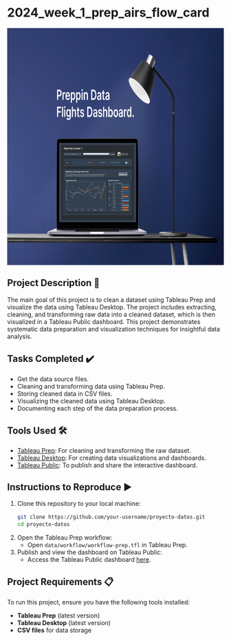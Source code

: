 # 2024_week_1_prep_airs_flow_card

<img align="center" width="1000" height="550" src="https://github.com/Fabrilennart5/2024_week_1_prep_airs_flow_card/blob/main/images/banner.png">

## Project Description 📝
The main goal of this project is to clean a dataset using Tableau Prep and visualize the data using Tableau Desktop. The project includes extracting, cleaning, and transforming raw data into a cleaned dataset, which is then visualized in a Tableau Public dashboard. This project demonstrates systematic data preparation and visualization techniques for insightful data analysis.

## Tasks Completed ✔️
- Get the data source files.
- Cleaning and transforming data using Tableau Prep.
- Storing cleaned data in CSV files.
- Visualizing the cleaned data using Tableau Desktop.
- Documenting each step of the data preparation process.

## Tools Used 🛠️
- [Tableau Prep](https://www.tableau.com/products/prep): For cleaning and transforming the raw dataset.
- [Tableau Desktop](https://www.tableau.com/products/desktop): For creating data visualizations and dashboards.
- [Tableau Public](https://public.tableau.com/en-us/s/): To publish and share the interactive dashboard.

## Instructions to Reproduce ▶️
1. Clone this repository to your local machine:
    ```bash
    git clone https://github.com/your-username/proyecto-datos.git
    cd proyecto-datos
    ```
2. Open the Tableau Prep workflow:
    - Open `data/workflow/workflow-prep.tfl` in Tableau Prep.
3. Publish and view the dashboard on Tableau Public:
    - Access the Tableau Public dashboard [here](https://public.tableau.com/views/flights_data_analysis_17210112262160/Dashboarddarkmode?:language=es-ES&:sid=&:redirect=auth&:display_count=n&:origin=viz_share_link).

## Project Requirements 📋
To run this project, ensure you have the following tools installed:

- **Tableau Prep** (latest version)
- **Tableau Desktop** (latest version)
- **CSV files** for data storage

